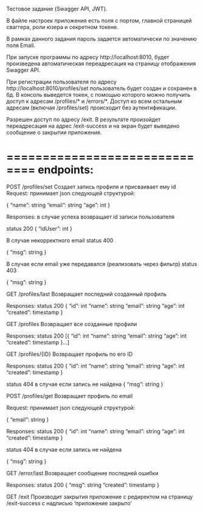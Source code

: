 Тестовое задание (Swagger API, JWT).

В файле настроек приложения есть поля с портом, главной страницей сваггера, роли юзера и секретном токене.

В рамках данного задания пароль задается автоматически по значению поля Email.

При запуске программы по адресу http://localhost:8010, будет произведена автоматическая переадресация
на страницу отображения Swagger API.

При регистрации пользователя по адресу http://localhost:8010/profiles/set пользователь будет создан и сохранен в бд.
В консоль выведется токен, с помощью которого можно получить доступ к адресам /profiles/* и /errors/*.
Доступ ко всем остальным адресам (включая /profiles/set) происходит без аутентификации.

Разрешен доступ по адресу /exit. В результате произойдет переадресация на адрес /exit-success и на экран будет выведено
сообщение о закрытии приложения.

==============================
endpoints:
==============================

POST /profiles/set
Создает запись профиля и присваивает ему id
Request:
принимает json следующей структурой:

{
	“name”: string
	“email”: string
	“age”: int
}

Responses:
в случае успеха возвращает id записи пользователя

status 200
{
	“idUser”: int
}

В случае некорректного email
status 400

{
	“msg”: string
}

В случае если email уже передавался (реализовать через фильтр)
status 403

{
	“msg”: string
}



GET /profiles/last
Возвращает последний созданный профиль

Responses:
status 200
{
	“id”: int
	“name”: string
	“email”: string
	“age”: int
“created”: timestamp
}



GET /profiles
Возвращает все созданные профили

Responses:
status 200
[{
	“id”: int
	“name”: string
	“email”: string
	“age”: int
“created”: timestamp
}...]




GET /profiles/{ID}
Возвращает профиль по его ID

Responses:
status 200
{
	“id”: int
	“name”: string
	“email”: string
	“age”: int
“created”: timestamp
}

status 404
в случае если запись не найдена
{
	“msg”: string
}




POST /profiles/get
Возвращает профиль по email

Request:
принимает json следующей структурой:

{
	“email”: string
}

Responses:
status 200
{
	“id”: int
	“name”: string
	“email”: string
	“age”: int
“created”: timestamp
}

status 404
в случае если запись не найдена

{
	“msg”: string
}




GET /error/last
Возвращает сообщение последней ошибки

Responses:
status 200
{
	“msg”: string
	“created”: timestamp
}




GET /exit
Производит закрытия приложение с редиректом на страницу /exit-success с надписью ‘приложение закрыто’